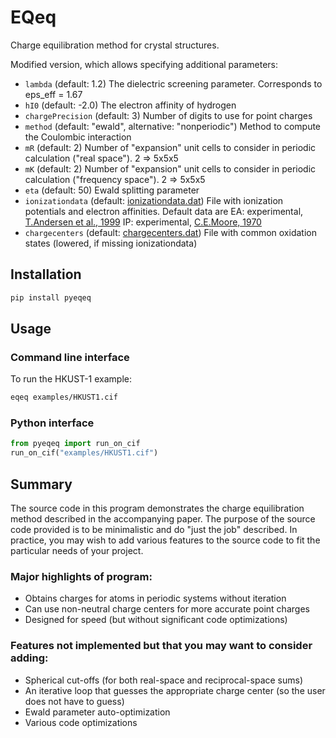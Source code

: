 # EQeq

Charge equilibration method for crystal structures.

Modified version, which allows specifying additional parameters:

- `lambda` (default: 1.2) The dielectric screening parameter. Corresponds to eps_eff = 1.67
- `hI0` (default: -2.0) The electron affinity of hydrogen
- `chargePrecision` (default: 3) Number of digits to use for point charges
- `method` (default: "ewald", alternative: "nonperiodic") Method to compute the Coulombic interaction
- `mR` (default: 2) Number of "expansion" unit cells to consider in periodic calculation ("real space"). 2 => 5x5x5
- `mK` (default: 2) Number of "expansion" unit cells to consider in periodic calculation ("frequency space"). 2 => 5x5x5
- `eta` (default: 50) Ewald splitting parameter
- `ionizationdata` (default: [ionizationdata.dat](data/ionizationdata.dat)) File with ionization potentials and electron affinities. Default data are
  EA: experimental, [T.Andersen et al., 1999](http://aip.scitation.org/doi/10.1063/1.556047)
  IP: experimental, [C.E.Moore, 1970](https://nvlpubs.nist.gov/nistpubs/Legacy/NSRDS/nbsnsrds34.pdf)
- `chargecenters` (default: [chargecenters.dat](data/chargecenters.dat)) File with common oxidation states (lowered, if missing ionizationdata)

## Installation

```bash
pip install pyeqeq
```

## Usage

### Command line interface

To run the HKUST-1 example:

```bash
eqeq examples/HKUST1.cif
```

### Python interface

```python
from pyeqeq import run_on_cif
run_on_cif("examples/HKUST1.cif")
```

## Summary

The source code in this program demonstrates the charge equilibration method described
in the accompanying paper. The purpose of the source code provided is to be
minimalistic and do "just the job" described. In practice, you may wish to add various
features to the source code to fit the particular needs of your project.

### Major highlights of program:

- Obtains charges for atoms in periodic systems without iteration
- Can use non-neutral charge centers for more accurate point charges
- Designed for speed (but without significant code optimizations)

### Features not implemented but that you may want to consider adding:

- Spherical cut-offs (for both real-space and reciprocal-space sums)
- An iterative loop that guesses the appropriate charge center (so the user does not have to guess)
- Ewald parameter auto-optimization
- Various code optimizations
